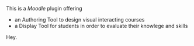 This is a *Moodle* plugin offering
- an Authoring Tool to design visual interacting courses
- a Display Tool for students in order to evaluate their knowlege and skills

Hey.

